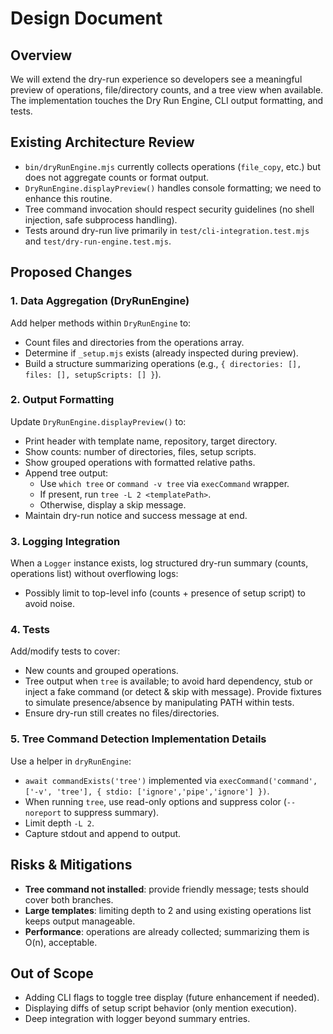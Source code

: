 # Design Document

## Overview

We will extend the dry-run experience so developers see a meaningful preview of operations, file/directory counts, and a tree view when available. The implementation touches the Dry Run Engine, CLI output formatting, and tests.

## Existing Architecture Review

- `bin/dryRunEngine.mjs` currently collects operations (`file_copy`, etc.) but does not aggregate counts or format output.
- `DryRunEngine.displayPreview()` handles console formatting; we need to enhance this routine.
- Tree command invocation should respect security guidelines (no shell injection, safe subprocess handling).
- Tests around dry-run live primarily in `test/cli-integration.test.mjs` and `test/dry-run-engine.test.mjs`.

## Proposed Changes

### 1. Data Aggregation (DryRunEngine)

Add helper methods within `DryRunEngine` to:
- Count files and directories from the operations array.
- Determine if `_setup.mjs` exists (already inspected during preview).
- Build a structure summarizing operations (e.g., `{ directories: [], files: [], setupScripts: [] }`).

### 2. Output Formatting

Update `DryRunEngine.displayPreview()` to:
- Print header with template name, repository, target directory.
- Show counts: number of directories, files, setup scripts.
- Show grouped operations with formatted relative paths.
- Append tree output:
  - Use `which tree` or `command -v tree` via `execCommand` wrapper.
  - If present, run `tree -L 2 <templatePath>`.
  - Otherwise, display a skip message.
- Maintain dry-run notice and success message at end.

### 3. Logging Integration

When a `Logger` instance exists, log structured dry-run summary (counts, operations list) without overflowing logs:
- Possibly limit to top-level info (counts + presence of setup script) to avoid noise.

### 4. Tests

Add/modify tests to cover:
- New counts and grouped operations.
- Tree output when `tree` is available; to avoid hard dependency, stub or inject a fake command (or detect & skip with message). Provide fixtures to simulate presence/absence by manipulating PATH within tests.
- Ensure dry-run still creates no files/directories.

### 5. Tree Command Detection Implementation Details

Use a helper in `dryRunEngine`:
- `await commandExists('tree')` implemented via `execCommand('command', ['-v', 'tree'], { stdio: ['ignore','pipe','ignore'] })`.
- When running `tree`, use read-only options and suppress color (`--noreport` to suppress summary).
- Limit depth `-L 2`.
- Capture stdout and append to output.

## Risks & Mitigations

- **Tree command not installed**: provide friendly message; tests should cover both branches.
- **Large templates**: limiting depth to 2 and using existing operations list keeps output manageable.
- **Performance**: operations are already collected; summarizing them is O(n), acceptable.

## Out of Scope

- Adding CLI flags to toggle tree display (future enhancement if needed).
- Displaying diffs of setup script behavior (only mention execution).
- Deep integration with logger beyond summary entries.
